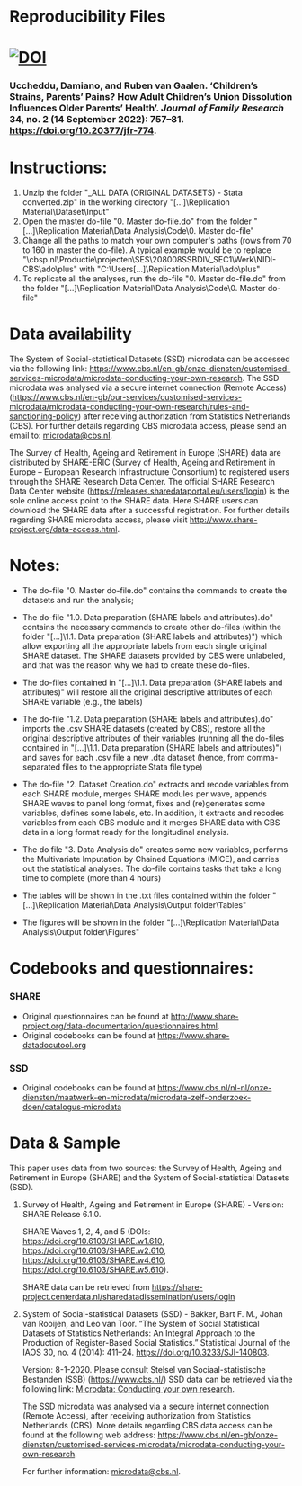 # Reproducibility Files

# [![DOI](https://zenodo.org/badge/DOI/10.5281/zenodo.7443895.svg)](https://doi.org/10.5281/zenodo.7443895)

### Uccheddu, Damiano, and Ruben van Gaalen. ‘Children’s Strains, Parents’ Pains? How Adult Children’s Union Dissolution Influences Older Parents’ Health’. *Journal of Family Research* 34, no. 2 (14 September 2022): 757–81. https://doi.org/10.20377/jfr-774. 



# Instructions: 

1. Unzip the folder "_ALL DATA (ORIGINAL DATASETS) - Stata converted.zip" in the working directory "[...]\Replication Material\Dataset\Input"
2. Open the master do-file "0. Master do-file.do" from the folder "[...]\Replication Material\Data Analysis\Code\0. Master do-file"
3. Change all the paths to match your own computer's paths (rows from 70 to 160 in master the do-file). A typical example would be to replace "\\cbsp.nl\Productie\projecten\SES\208008SSBDIV_SEC1\Werk\NIDI-CBS\ado\plus" with "C:\Users\[...]\Replication Material\ado\plus"
4. To replicate all the analyses, run the do-file "0. Master do-file.do" from the folder "[...]\Replication Material\Data Analysis\Code\0. Master do-file"

# Data availability
The System of Social-statistical Datasets (SSD) microdata can be accessed via the following link: https://www.cbs.nl/en-gb/onze-diensten/customised-services-microdata/microdata-conducting-your-own-research. The SSD microdata was analysed via a secure internet connection (Remote Access) (https://www.cbs.nl/en-gb/our-services/customised-services-microdata/microdata-conducting-your-own-research/rules-and-sanctioning-policy) after receiving authorization from Statistics Netherlands (CBS). For further details regarding CBS microdata access, please send an email to: microdata@cbs.nl. 

The Survey of Health, Ageing and Retirement in Europe (SHARE) data are distributed by SHARE-ERIC (Survey of Health, Ageing and Retirement in Europe – European Research Infrastructure Consortium) to registered users through the SHARE Research Data Center. The official SHARE Research Data Center website (https://releases.sharedataportal.eu/users/login) is the sole online access point to the SHARE data. Here SHARE users can download the SHARE data after a successful registration. For further details regarding SHARE microdata access, please visit http://www.share-project.org/data-access.html. 


# Notes:

- The do-file "0. Master do-file.do" contains the commands to create the datasets and run the analysis;

- The do-file "1.0. Data preparation (SHARE labels and attributes).do" contains the necessary commands to create other do-files (within the folder "[...]\1.1. Data preparation (SHARE labels and attributes)") which allow exporting all the appropriate labels from each single original SHARE dataset. The SHARE datasets provided by CBS were unlabeled, and that was the reason why we had to create these do-files.

- The do-files contained in "[...]\1.1. Data preparation (SHARE labels and attributes)" will restore all the original descriptive attributes of each SHARE variable (e.g., the labels)

- The do-file "1.2. Data preparation (SHARE labels and attributes).do" imports the .csv SHARE datasets (created by CBS), restore all the original descriptive attributes of their variables (running all the do-files contained in "[...]\1.1. Data preparation (SHARE labels and attributes)") and saves for each .csv file a new .dta dataset (hence, from comma-separated files to the appropriate Stata file type)

- The do-file "2. Dataset Creation.do" extracts and recode variables from each SHARE module, merges SHARE modules per wave, appends SHARE waves to panel long format, fixes and (re)generates some variables, defines some labels, etc. In addition, it extracts and recodes variables from each CBS module and it merges SHARE data with CBS data in a long format ready for the longitudinal analysis. 

- The do file "3. Data Analysis.do" creates some new variables, performs the Multivariate Imputation by Chained Equations (MICE), and carries out the statistical analyses. The do-file contains tasks that take a long time to complete (more than 4 hours)

- The tables will be shown in the .txt files contained within the folder "[...]\Replication Material\Data Analysis\Output folder\Tables"

- The figures will be shown in the folder "[...]\Replication Material\Data Analysis\Output folder\Figures"

# Codebooks and questionnaires: 
### SHARE
- Original questionnaires can be found at http://www.share-project.org/data-documentation/questionnaires.html. 
- Original codebooks can be found at https://www.share-datadocutool.org 

### SSD
- Original codebooks can be found at https://www.cbs.nl/nl-nl/onze-diensten/maatwerk-en-microdata/microdata-zelf-onderzoek-doen/catalogus-microdata 


# Data & Sample
This paper uses data from two sources: the Survey of Health, Ageing and Retirement in Europe (SHARE) and the System of Social-statistical Datasets (SSD). 

1)	Survey of Health, Ageing and Retirement in Europe (SHARE) - Version: SHARE Release 6.1.0. 

     SHARE Waves 1, 2, 4, and 5 (DOIs: 
     https://doi.org/10.6103/SHARE.w1.610, 
     https://doi.org/10.6103/SHARE.w2.610, 
     https://doi.org/10.6103/SHARE.w4.610, 
     https://doi.org/10.6103/SHARE.w5.610). 

     SHARE data can be retrieved from https://share-project.centerdata.nl/sharedatadissemination/users/login


2)	System of Social-statistical Datasets (SSD) - Bakker, Bart F. M., Johan van Rooijen, and Leo van Toor. “The System of Social Statistical Datasets of Statistics Netherlands: An Integral Approach to the Production of Register-Based Social Statistics.” Statistical Journal of the IAOS 30, no. 4 (2014): 411–24. https://doi.org/10.3233/SJI-140803.

     Version: 8-1-2020. Please consult Stelsel van Sociaal-statistische Bestanden (SSB) (https://www.cbs.nl/)
     SSD data can be retrieved via the following link: [Microdata: Conducting your own research](https://www.cbs.nl/en-gb/onze-diensten/customised-services-microdata/microdata-conducting-your-own-research). 

     The SSD microdata was analysed via a secure internet connection (Remote Access), after receiving authorization from Statistics Netherlands (CBS). More details regarding CBS data access can be found at the following web address: https://www.cbs.nl/en-gb/onze-diensten/customised-services-microdata/microdata-conducting-your-own-research. 

     For further information: microdata@cbs.nl.


